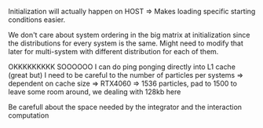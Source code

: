 

Initialization will actually happen on HOST => Makes loading specific starting conditions easier.


We don't care about system ordering in the big matrix at initialization since the distributions for every system is the same. Might need to modify that later for multi-system with different distribution for each of them.




OKKKKKKKKK SOOOOOO
I can do ping ponging directly into L1 cache (great but) I need to be careful to the number of particles per systems
=> dependent on cache size
    => RTX4060 => 1536 particles, pad to 1500 to leave some room around, we dealing with 128kb here

Be carefull about the space needed by the integrator and the interaction computation